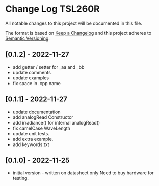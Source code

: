 # Change Log TSL260R

All notable changes to this project will be documented in this file.

The format is based on [Keep a Changelog](http://keepachangelog.com/)
and this project adheres to [Semantic Versioning](http://semver.org/).


## [0.1.2] - 2022-11-27
- add getter / setter for \_aa and \_bb
- update comments
- update examples
- fix space in .cpp name


## [0.1.1] - 2022-11-27
- update documentation
- add analogRead Constructor
- add irradiance() for internal analogRead()
- fix camelCase WaveLength
- update unit tests.
- add extra example.
- add keywords.txt


## [0.1.0] - 2022-11-25
- initial version - written on datasheet only
  Need to buy hardware for testing.

